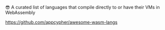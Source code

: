 😎 A curated list of languages that compile directly to or have their VMs in WebAssembly

https://github.com/appcypher/awesome-wasm-langs